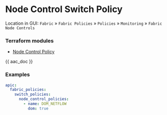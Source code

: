 # Node Control Switch Policy

Location in GUI:
`Fabric` » `Fabric Policies` » `Policies` » `Monitoring` » `Fabric Node Controls`

### Terraform modules

* [Node Control Policy](https://registry.terraform.io/modules/netascode/node-control-policy/aci/latest)

{{ aac_doc }}

### Examples

```yaml
apic:
  fabric_policies:
    switch_policies:
      node_control_policies:
        - name: DOM_NETFLOW
          dom: true
```
